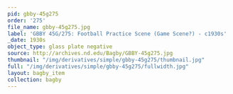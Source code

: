 ```yaml
---
pid: gbby-45g275
order: '275'
file_name: gbby-45g275.jpg
label: 'GBBY 45G/275: Football Practice Scene (Game Scene?) - c1930s'
_date: 1930s
object_type: glass plate negative
source: http://archives.nd.edu/Bagby/GBBY-45g275.jpg
thumbnail: "/img/derivatives/simple/gbby-45g275/thumbnail.jpg"
full: "/img/derivatives/simple/gbby-45g275/fullwidth.jpg"
layout: bagby_item
collection: bagby
---
```

